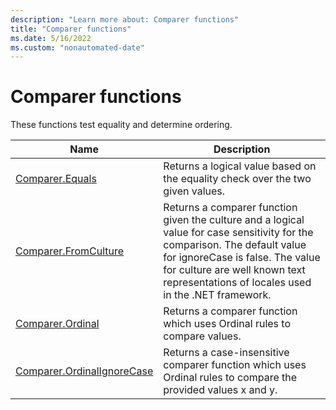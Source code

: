 ```yaml
---
description: "Learn more about: Comparer functions"
title: "Comparer functions"
ms.date: 5/16/2022
ms.custom: "nonautomated-date"
---
```

# Comparer functions

These functions test equality and determine ordering.

|Name|Description|
|------------|---------------|
|[Comparer.Equals](comparer-equals.md)|Returns a logical value based on the equality check over the two given values.|
|[Comparer.FromCulture](comparer-fromculture.md)|Returns a comparer function given the culture and a logical value for case sensitivity for the comparison. The default value for ignoreCase is false. The value for culture are well known text representations of locales used in the .NET framework.|
|[Comparer.Ordinal](comparer-ordinal.md)|Returns a comparer function which uses Ordinal rules to compare values.|
|[Comparer.OrdinalIgnoreCase](comparer-ordinalignorecase.md)|Returns a case-insensitive comparer function which uses Ordinal rules to compare the provided values x and y.|
